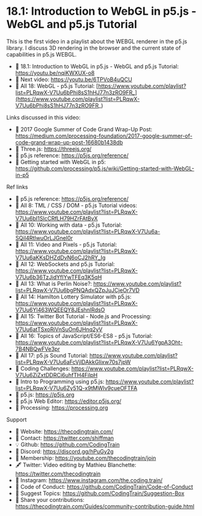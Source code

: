  # 18.1: Introduction to WebGL in p5.js - WebGL and p5.js Tutorial

This is the first video in a playlist about the WEBGL renderer in the  p5.js library. I discuss 3D rendering in the browser and the current state of capabilities in p5.js WEBGL.

-   🔗  18.1: Introduction to WebGL in p5.js - WebGL and p5.js Tutorial: https://youtu.be/nqiKWXUX-o8
-   🎥  Next video: https://youtu.be/6TPVoB4uQCU  
-   🎥  All 18: WebGL - p5.js Tutorial: [https://www.youtube.com/playlist?list=PLRqwX-V7Uu6bPhi8sS1hHJ77n3zRO9FR_](https://www.youtube.com/playlist?list=PLRqwX-V7Uu6bPhi8sS1hHJ77n3zRO9FR_)  

Links discussed in this video:
-   🔗  2017 Google Summer of Code Grand Wrap-Up Post: https://medium.com/processing-foundation/2017-google-summer-of-code-grand-wrap-up-post-16680b1438db
-   🔗  Three.js: https://threejs.org/
-   🔗  p5.js reference: https://p5js.org/reference/
-   🔗  Getting started with WebGL in p5: https://github.com/processing/p5.js/wiki/Getting-started-with-WebGL-in-p5

Ref links
-   🔗  p5.js reference: https://p5js.org/reference/
-   🎥  All 8: TML / CSS / DOM - p5.js Tutorial videos: https://www.youtube.com/playlist?list=PLRqwX-V7Uu6bI1SlcCRfLH79HZrFAtBvX
-   🎥  All 10: Working with data - p5.js Tutorial: https://www.youtube.com/playlist?list=PLRqwX-V7Uu6a-SQiI4RtIwuOrLJGnel0r
-   🎥  All 11: Video and Pixels - p5.js Tutorial: https://www.youtube.com/playlist?list=PLRqwX-V7Uu6aKKsDHZdDvN6oCJ2hRY_Ig
-   🎥  All 12: WebSockets and p5.js Tutorial: https://www.youtube.com/playlist?list=PLRqwX-V7Uu6b36TzJidYfIYwTFEq3K5qH
-   🎥  All 13: What is Perlin Noise?: https://www.youtube.com/playlist?list=PLRqwX-V7Uu6bgPNQAdxQZpJuJCjeOr7VD
-   🎥  All 14: Hamilton Lottery Simulator with p5.js: https://www.youtube.com/playlist?list=PLRqwX-V7Uu6Yl463WQEEQY8JEshnIRdsO
-   🎥  All 15: Twitter Bot Tutorial - Node.js and Processing: https://www.youtube.com/playlist?list=PLRqwX-V7Uu6atTSxoRiVnSuOn6JHnq2yV
-   🎥  All 16: Topics of JavaScript/ES6-ES8 - p5.js Tutorial: https://www.youtube.com/playlist?list=PLRqwX-V7Uu6YgpA3Oht-7B4NBQwFVe3pr
-   🎥  All 17: p5.js Sound Tutorial: https://www.youtube.com/playlist?list=PLRqwX-V7Uu6aFcVjlDAkkGIixw70s7jpW 
-   🎥  Coding Challenges: https://www.youtube.com/playlist?list=PLRqwX-V7Uu6ZiZxtDDRCi6uhfTH4FilpH
-   🎥  Intro to Programming using p5.js: https://www.youtube.com/playlist?list=PLRqwX-V7Uu6Zy51Q-x9tMWIv9cueOFTFA
-   🔗  p5.js: https://p5js.org
-   🔗  p5.js Web Editor: https://editor.p5js.org/ 
-   🔗  Processing: https://processing.org

Support
-   🚂  Website: https://thecodingtrain.com/
-   🔗  Contact: https://twitter.com/shiffman
-   💡  Github: https://github.com/CodingTrain
-   💬  Discord: https://discord.gg/hPuGy2g
-   💖  Membership: https://youtube.com/thecodingtrain/join
-   🖋️  Twitter: Video editing by Mathieu Blanchette: https://twitter.com/thecodingtrain
-   📸  Instagram: https://www.instagram.com/the.coding.train/
-   📄  Code of Conduct: https://github.com/CodingTrain/Code-of-Conduct
-   🚩  Suggest Topics: https://github.com/CodingTrain/Suggestion-Box
-   👾  Share your contributions: https://thecodingtrain.com/Guides/community-contribution-guide.html

